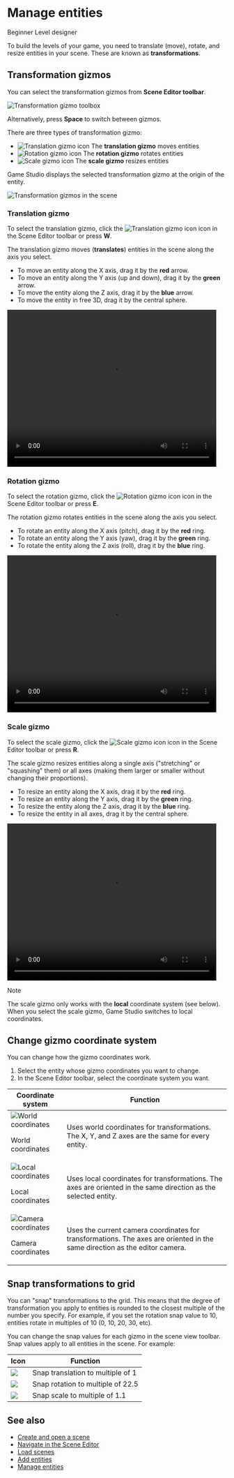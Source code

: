# Manage entities

<span class="badge text-bg-primary">Beginner</span>
<span class="badge text-bg-success">Level designer</span>

To build the levels of your game, you need to translate (move), rotate, and resize entities in your scene. These are known as **transformations**.

## Transformation gizmos

You can select the transformation gizmos from **Scene Editor toolbar**.

![Transformation gizmo toolbox](media/manage-entities-in-scene-gizmos.png)

Alternatively, press **Space** to switch between gizmos.

There are three types of transformation gizmo:

- ![Translation gizmo icon](media/manage-entities-in-scene-translation-gizmo.png) The **translation gizmo** moves entities
- ![Rotation gizmo icon](media/manage-entities-in-scene-rotation-gizmo.png) The **rotation gizmo** rotates entities
- ![Scale gizmo icon](media/manage-entities-in-scene-scale-gizmo.png) The **scale gizmo** resizes entities

Game Studio displays the selected transformation gizmo at the origin of the entity.

![Transformation gizmos in the scene](media/manage-entities-transformation-gizmo.png)

### Translation gizmo

To select the translation gizmo, click the ![Translation gizmo icon](media/manage-entities-in-scene-translation-gizmo.png) icon in the Scene Editor toolbar or press **W**.

The translation gizmo moves (**translates**) entities in the scene along the axis you select.

* To move an entity along the X axis, drag it by the **red** arrow.
* To move an entity along the Y axis (up and down), drag it by the **green** arrow.
* To move the entity along the Z axis, drag it by the **blue** arrow.
* To move the entity in free 3D, drag it by the central sphere.

<video controls autoplay loop height="360" width="480">
                <source src="media/manage-entities-in-scene-translation-gizmo.mp4" type="video/mp4">
</video>

### Rotation gizmo

To select the rotation gizmo, click the ![Rotation gizmo icon](media/manage-entities-in-scene-rotation-gizmo.png) icon in the Scene Editor toolbar or press **E**.

The rotation gizmo rotates entities in the scene along the axis you select.

* To rotate an entity along the X axis (pitch), drag it by the **red** ring.
* To rotate an entity along the Y axis (yaw), drag it by the **green** ring.
* To rotate the entity along the Z axis (roll), drag it by the **blue** ring.

<video controls autoplay loop height="360" width="480">
                <source src="media/manage-entities-in-scene-rotation-gizmo.mp4" type="video/mp4">
</video>

### Scale gizmo

To select the scale gizmo, click the ![Scale gizmo icon](media/manage-entities-in-scene-scale-gizmo.png) icon in the Scene Editor toolbar or press **R**.

The scale gizmo resizes entities along a single axis ("stretching" or "squashing" them) or all axes (making them larger or smaller without changing their proportions).

* To resize an entity along the X axis, drag it by the **red** ring.
* To resize an entity along the Y axis, drag it by the **green** ring.
* To resize the entity along the Z axis, drag it by the **blue** ring.
* To resize the entity in all axes, drag it by the central sphere.

<video controls autoplay loop height="360" width="480">
                <source src="media/manage-entities-in-scene-scale-gizmo.mp4" type="video/mp4">
</video>

> [!Note] 
> The scale gizmo only works with the **local** coordinate system (see below). When you select the scale gizmo, Game Studio switches to local coordinates.

## Change gizmo coordinate system

You can change how the gizmo coordinates work.

1. Select the entity whose gizmo coordinates you want to change.
2. In the Scene Editor toolbar, select the coordinate system you want.

| Coordinate system | Function |
| ------  |  ------  |
| ![World coordinates](media/manage-entities-in-scene-wsc.png) <br><p><p>World coordinates | Uses world coordinates for transformations. The X, Y, and Z axes are the same for every entity. |
| ![Local coordinates](media/manage-entities-in-scene-osc.png) <br><p><p>Local coordinates | Uses local coordinates for transformations. The axes are oriented in the same direction as the selected entity. |
| ![Camera coordinates](media/manage-entities-in-scene-csc.png) <br><p><p>Camera coordinates | Uses the current camera coordinates for transformations. The axes are oriented in the same direction as the editor camera. |

## Snap transformations to grid

You can "snap" transformations to the grid. This means that the degree of transformation you apply to entities is rounded to the closest multiple of the number you specify. For example, if you set the rotation snap value to 10, entities rotate in multiples of 10 (0, 10, 20, 30, etc).

You can change the snap values for each gizmo in the scene view toolbar. Snap values apply to all entities in the scene. For example:

| Icon | Function |
| --- | ---- |
| ![](media/manage-entities-in-scene-snap-translation.png) | Snap translation to multiple of 1 |
| ![](media/manage-entities-in-scene-snap-rotation.png) | Snap rotation to multiple of 22.5 |
| ![](media/manage-entities-in-scene-snap-scale.png) | Snap scale to multiple of 1.1 |

## See also

* [Create and open a scene](create-a-scene.md)
* [Navigate in the Scene Editor](navigate-in-the-scene-editor.md)
* [Load scenes](load-scenes.md)
* [Add entities](add-entities.md)
* [Manage entities](manage-entities.md)
